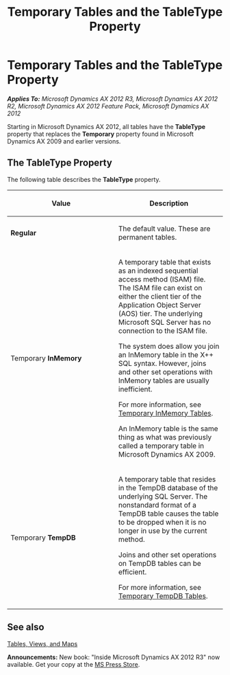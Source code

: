 ﻿---
title: Temporary Tables and the TableType Property
TOCTitle: Temporary Tables and the TableType Property
ms:assetid: 9986b514-6079-499a-b491-9a95589f8229
ms:mtpsurl: https://msdn.microsoft.com/en-us/library/Gg863308(v=AX.60)
ms:contentKeyID: 35248035
ms.date: 05/18/2015
mtps_version: v=AX.60
---

# Temporary Tables and the TableType Property 


_**Applies To:** Microsoft Dynamics AX 2012 R3, Microsoft Dynamics AX 2012 R2, Microsoft Dynamics AX 2012 Feature Pack, Microsoft Dynamics AX 2012_

Starting in Microsoft Dynamics AX 2012, all tables have the **TableType** property that replaces the **Temporary** property found in Microsoft Dynamics AX 2009 and earlier versions.

## The TableType Property

The following table describes the **TableType** property.

<table>
<colgroup>
<col style="width: 50%" />
<col style="width: 50%" />
</colgroup>
<thead>
<tr class="header">
<th><p>Value</p></th>
<th><p>Description</p></th>
</tr>
</thead>
<tbody>
<tr class="odd">
<td><p><strong>Regular</strong></p></td>
<td><p>The default value. These are permanent tables.</p></td>
</tr>
<tr class="even">
<td><p>Temporary <strong>InMemory</strong></p></td>
<td><p>A temporary table that exists as an indexed sequential access method (ISAM) file. The ISAM file can exist on either the client tier of the Application Object Server (AOS) tier. The underlying Microsoft SQL Server has no connection to the ISAM file.</p>
<p>The system does allow you join an InMemory table in the X++ SQL syntax. However, joins and other set operations with InMemory tables are usually inefficient.</p>
<p>For more information, see <a href="temporary-inmemory-tables.md">Temporary InMemory Tables</a>.</p>
<p>An InMemory table is the same thing as what was previously called a temporary table in Microsoft Dynamics AX 2009.</p></td>
</tr>
<tr class="odd">
<td><p>Temporary <strong>TempDB</strong></p></td>
<td><p>A temporary table that resides in the TempDB database of the underlying SQL Server. The nonstandard format of a TempDB table causes the table to be dropped when it is no longer in use by the current method.</p>
<p>Joins and other set operations on TempDB tables can be efficient.</p>
<p>For more information, see <a href="temporary-tempdb-tables.md">Temporary TempDB Tables</a>.</p></td>
</tr>
</tbody>
</table>


## See also

[Tables, Views, and Maps](tables-views-and-maps.md)

  
**Announcements:** New book: "Inside Microsoft Dynamics AX 2012 R3" now available. Get your copy at the [MS Press Store](https://www.microsoftpressstore.com/store/inside-microsoft-dynamics-ax-2012-r3-9780735685109).


